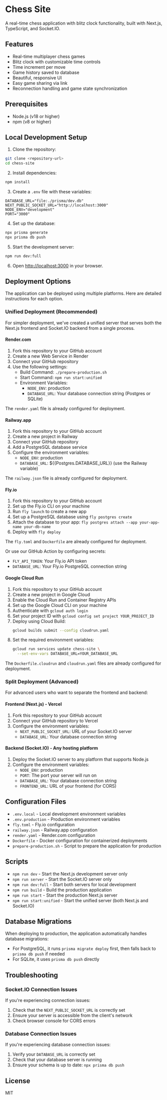# Chess Site

A real-time chess application with blitz clock functionality, built with Next.js, TypeScript, and Socket.IO.

## Features

- Real-time multiplayer chess games
- Blitz clock with customizable time controls
- Time increment per move
- Game history saved to database
- Beautiful, responsive UI
- Easy game sharing via link
- Reconnection handling and game state synchronization

## Prerequisites

- Node.js (v18 or higher)
- npm (v8 or higher)

## Local Development Setup

1. Clone the repository:
```bash
git clone <repository-url>
cd chess-site
```

2. Install dependencies:
```bash
npm install
```

3. Create a `.env` file with these variables:
```
DATABASE_URL="file:./prisma/dev.db"
NEXT_PUBLIC_SOCKET_URL="http://localhost:3000"
NODE_ENV="development"
PORT="3000"
```

4. Set up the database:
```bash
npx prisma generate
npx prisma db push
```

5. Start the development server:
```bash
npm run dev:full
```

6. Open [http://localhost:3000](http://localhost:3000) in your browser.

## Deployment Options

The application can be deployed using multiple platforms. Here are detailed instructions for each option.

### Unified Deployment (Recommended)

For simpler deployment, we've created a unified server that serves both the Next.js frontend and Socket.IO backend from a single process.

#### Render.com

1. Fork this repository to your GitHub account
2. Create a new Web Service in Render
3. Connect your GitHub repository
4. Use the following settings:
   - Build Command: `./prepare-production.sh`
   - Start Command: `npm run start:unified`
   - Environment Variables:
     - `NODE_ENV`: production
     - `DATABASE_URL`: Your database connection string (Postgres or SQLite)

The `render.yaml` file is already configured for deployment.

#### Railway.app

1. Fork this repository to your GitHub account
2. Create a new project in Railway
3. Connect your GitHub repository
4. Add a PostgreSQL database service
5. Configure the environment variables:
   - `NODE_ENV`: production
   - `DATABASE_URL`: ${{Postgres.DATABASE_URL}} (use the Railway variable)

The `railway.json` file is already configured for deployment.

#### Fly.io

1. Fork this repository to your GitHub account
2. Set up the Fly.io CLI on your machine
3. Run `fly launch` to create a new app
4. Set up a PostgreSQL database using `fly postgres create`
5. Attach the database to your app: `fly postgres attach --app your-app-name your-db-name`
6. Deploy with `fly deploy`

The `fly.toml` and `Dockerfile` are already configured for deployment.

Or use our GitHub Action by configuring secrets:
- `FLY_API_TOKEN`: Your Fly.io API token
- `DATABASE_URL`: Your Fly.io PostgreSQL connection string

#### Google Cloud Run

1. Fork this repository to your GitHub account
2. Create a new project in Google Cloud
3. Enable the Cloud Run and Container Registry APIs
4. Set up the Google Cloud CLI on your machine
5. Authenticate with `gcloud auth login`
6. Set your project ID with `gcloud config set project YOUR_PROJECT_ID`
7. Deploy using Cloud Build:
   ```bash
   gcloud builds submit --config cloudrun.yaml
   ```
8. Set the required environment variables:
   ```bash
   gcloud run services update chess-site \
     --set-env-vars DATABASE_URL=YOUR_DATABASE_URL
   ```

The `Dockerfile.cloudrun` and `cloudrun.yaml` files are already configured for deployment.

### Split Deployment (Advanced)

For advanced users who want to separate the frontend and backend:

#### Frontend (Next.js) - Vercel

1. Fork this repository to your GitHub account
2. Connect your GitHub repository to Vercel
3. Configure the environment variables:
   - `NEXT_PUBLIC_SOCKET_URL`: URL of your Socket.IO server
   - `DATABASE_URL`: Your database connection string

#### Backend (Socket.IO) - Any hosting platform

1. Deploy the Socket.IO server to any platform that supports Node.js
2. Configure the environment variables:
   - `NODE_ENV`: production
   - `PORT`: The port your server will run on
   - `DATABASE_URL`: Your database connection string
   - `FRONTEND_URL`: URL of your frontend (for CORS)

## Configuration Files

- `.env.local` - Local development environment variables
- `.env.production` - Production environment variables
- `fly.toml` - Fly.io configuration
- `railway.json` - Railway.app configuration
- `render.yaml` - Render.com configuration
- `Dockerfile` - Docker configuration for containerized deployments
- `prepare-production.sh` - Script to prepare the application for production

## Scripts

- `npm run dev` - Start the Next.js development server only
- `npm run server` - Start the Socket.IO server only
- `npm run dev:full` - Start both servers for local development
- `npm run build` - Build the production application
- `npm run start` - Start the production Next.js server
- `npm run start:unified` - Start the unified server (both Next.js and Socket.IO)

## Database Migrations

When deploying to production, the application automatically handles database migrations:

- For PostgreSQL, it runs `prisma migrate deploy` first, then falls back to `prisma db push` if needed
- For SQLite, it uses `prisma db push` directly

## Troubleshooting

### Socket.IO Connection Issues

If you're experiencing connection issues:

1. Check that the `NEXT_PUBLIC_SOCKET_URL` is correctly set
2. Ensure your server is accessible from the client's network
3. Check browser console for CORS errors

### Database Connection Issues

If you're experiencing database connection issues:

1. Verify your `DATABASE_URL` is correctly set
2. Check that your database server is running
3. Ensure your schema is up to date: `npx prisma db push`

## License

MIT 